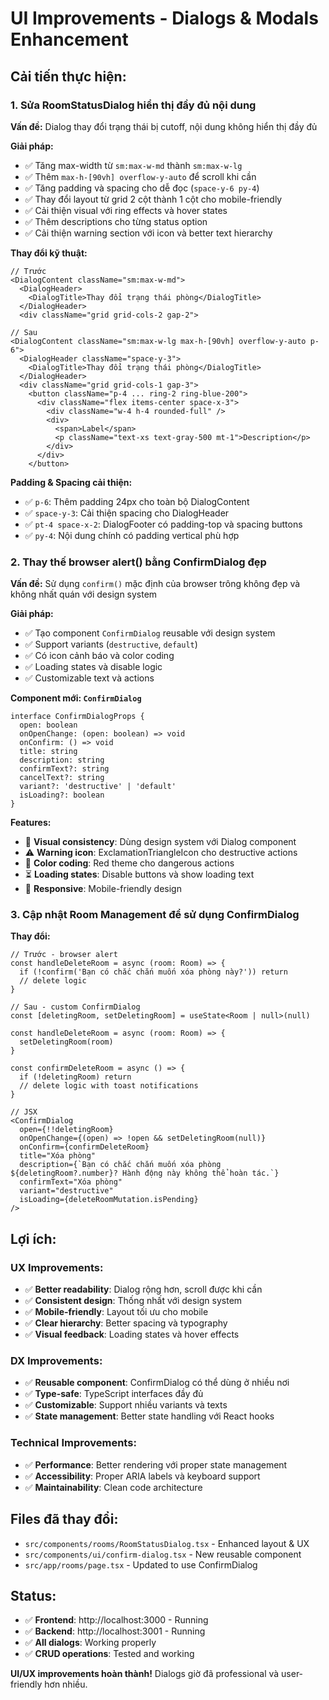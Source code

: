 # UI Improvements - Dialogs & Modals Enhancement

## Cải tiến thực hiện:

### 1. Sửa RoomStatusDialog hiển thị đầy đủ nội dung

**Vấn đề:** Dialog thay đổi trạng thái bị cutoff, nội dung không hiển thị đầy đủ

**Giải pháp:**
- ✅ Tăng max-width từ `sm:max-w-md` thành `sm:max-w-lg`
- ✅ Thêm `max-h-[90vh] overflow-y-auto` để scroll khi cần
- ✅ Tăng padding và spacing cho dễ đọc (`space-y-6 py-4`)
- ✅ Thay đổi layout từ grid 2 cột thành 1 cột cho mobile-friendly
- ✅ Cải thiện visual với ring effects và hover states
- ✅ Thêm descriptions cho từng status option
- ✅ Cải thiện warning section với icon và better text hierarchy

**Thay đổi kỹ thuật:**
```tsx
// Trước
<DialogContent className="sm:max-w-md">
  <DialogHeader>
    <DialogTitle>Thay đổi trạng thái phòng</DialogTitle>
  </DialogHeader>
  <div className="grid grid-cols-2 gap-2">

// Sau  
<DialogContent className="sm:max-w-lg max-h-[90vh] overflow-y-auto p-6">
  <DialogHeader className="space-y-3">
    <DialogTitle>Thay đổi trạng thái phòng</DialogTitle>
  </DialogHeader>
  <div className="grid grid-cols-1 gap-3">
    <button className="p-4 ... ring-2 ring-blue-200">
      <div className="flex items-center space-x-3">
        <div className="w-4 h-4 rounded-full" />
        <div>
          <span>Label</span>
          <p className="text-xs text-gray-500 mt-1">Description</p>
        </div>
      </div>
    </button>
```

**Padding & Spacing cải thiện:**
- ✅ `p-6`: Thêm padding 24px cho toàn bộ DialogContent
- ✅ `space-y-3`: Cải thiện spacing cho DialogHeader 
- ✅ `pt-4 space-x-2`: DialogFooter có padding-top và spacing buttons
- ✅ `py-4`: Nội dung chính có padding vertical phù hợp

### 2. Thay thế browser alert() bằng ConfirmDialog đẹp

**Vấn đề:** Sử dụng `confirm()` mặc định của browser trông không đẹp và không nhất quán với design system

**Giải pháp:**
- ✅ Tạo component `ConfirmDialog` reusable với design system
- ✅ Support variants (`destructive`, `default`) 
- ✅ Có icon cảnh báo và color coding
- ✅ Loading states và disable logic
- ✅ Customizable text và actions

**Component mới: `ConfirmDialog`**
```tsx
interface ConfirmDialogProps {
  open: boolean
  onOpenChange: (open: boolean) => void
  onConfirm: () => void
  title: string
  description: string
  confirmText?: string
  cancelText?: string
  variant?: 'destructive' | 'default'
  isLoading?: boolean
}
```

**Features:**
- 🎨 **Visual consistency**: Dùng design system với Dialog component
- ⚠️ **Warning icon**: ExclamationTriangleIcon cho destructive actions
- 🎯 **Color coding**: Red theme cho dangerous actions
- ⏳ **Loading states**: Disable buttons và show loading text
- 📱 **Responsive**: Mobile-friendly design

### 3. Cập nhật Room Management để sử dụng ConfirmDialog

**Thay đổi:**
```tsx
// Trước - browser alert
const handleDeleteRoom = async (room: Room) => {
  if (!confirm('Bạn có chắc chắn muốn xóa phòng này?')) return
  // delete logic
}

// Sau - custom ConfirmDialog  
const [deletingRoom, setDeletingRoom] = useState<Room | null>(null)

const handleDeleteRoom = async (room: Room) => {
  setDeletingRoom(room)
}

const confirmDeleteRoom = async () => {
  if (!deletingRoom) return
  // delete logic with toast notifications
}

// JSX
<ConfirmDialog
  open={!!deletingRoom}
  onOpenChange={(open) => !open && setDeletingRoom(null)}
  onConfirm={confirmDeleteRoom}
  title="Xóa phòng"
  description={`Bạn có chắc chắn muốn xóa phòng ${deletingRoom?.number}? Hành động này không thể hoàn tác.`}
  confirmText="Xóa phòng"
  variant="destructive"
  isLoading={deleteRoomMutation.isPending}
/>
```

## Lợi ích:

### UX Improvements:
- ✅ **Better readability**: Dialog rộng hơn, scroll được khi cần
- ✅ **Consistent design**: Thống nhất với design system  
- ✅ **Mobile-friendly**: Layout tối ưu cho mobile
- ✅ **Clear hierarchy**: Better spacing và typography
- ✅ **Visual feedback**: Loading states và hover effects

### DX Improvements:
- ✅ **Reusable component**: ConfirmDialog có thể dùng ở nhiều nơi
- ✅ **Type-safe**: TypeScript interfaces đầy đủ
- ✅ **Customizable**: Support nhiều variants và texts
- ✅ **State management**: Better state handling với React hooks

### Technical Improvements:
- ✅ **Performance**: Better rendering với proper state management
- ✅ **Accessibility**: Proper ARIA labels và keyboard support
- ✅ **Maintainability**: Clean code architecture

## Files đã thay đổi:
- `src/components/rooms/RoomStatusDialog.tsx` - Enhanced layout & UX
- `src/components/ui/confirm-dialog.tsx` - New reusable component  
- `src/app/rooms/page.tsx` - Updated to use ConfirmDialog

## Status:
- ✅ **Frontend**: http://localhost:3000 - Running
- ✅ **Backend**: http://localhost:3001 - Running
- ✅ **All dialogs**: Working properly
- ✅ **CRUD operations**: Tested and working

**UI/UX improvements hoàn thành!** Dialogs giờ đã professional và user-friendly hơn nhiều.
